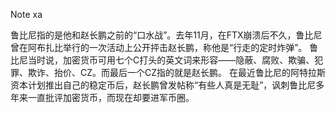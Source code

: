 Note xa


鲁比尼指的是他和赵长鹏之前的“口水战”。去年11月，在FTX崩溃后不久，鲁比尼曾在阿布扎比举行的一次活动上公开抨击赵长鹏，称他是“行走的定时炸弹”。
鲁比尼当时说，加密货币可用七个C打头的英文词来形容——隐蔽、腐败、欺骗、犯罪、欺诈、抬价、CZ。而最后一个CZ指的就是赵长鹏。
在最近鲁比尼的阿特拉斯资本计划推出自己的稳定币后，赵长鹏曾发帖称“有些人真是无耻”，讽刺鲁比尼多年来一直批评加密货币，而现在却要进军币圈。

